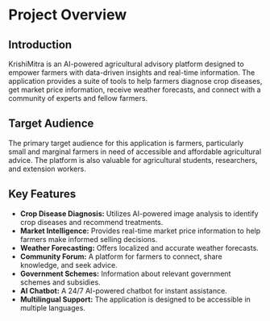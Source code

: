 # Project Overview

## Introduction

KrishiMitra is an AI-powered agricultural advisory platform designed to empower farmers with data-driven insights and real-time information. The application provides a suite of tools to help farmers diagnose crop diseases, get market price information, receive weather forecasts, and connect with a community of experts and fellow farmers.

## Target Audience

The primary target audience for this application is farmers, particularly small and marginal farmers in need of accessible and affordable agricultural advice. The platform is also valuable for agricultural students, researchers, and extension workers.

## Key Features

-   **Crop Disease Diagnosis:** Utilizes AI-powered image analysis to identify crop diseases and recommend treatments.
-   **Market Intelligence:** Provides real-time market price information to help farmers make informed selling decisions.
-   **Weather Forecasting:** Offers localized and accurate weather forecasts.
-   **Community Forum:** A platform for farmers to connect, share knowledge, and seek advice.
-   **Government Schemes:** Information about relevant government schemes and subsidies.
-   **AI Chatbot:** A 24/7 AI-powered chatbot for instant assistance.
-   **Multilingual Support:** The application is designed to be accessible in multiple languages.